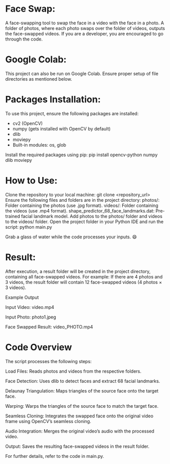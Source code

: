# Face Swap: 

A face-swapping tool to swap the face in a video with the face in a photo. A folder of photos, where each photo swaps over the folder of videos, outputs the face-swapped videos. If you are a developer, you are encouraged to go through the code.

# Google Colab:

This project can also be run on Google Colab. Ensure proper setup of file directories as mentioned below.

# Packages Installation:

To use this project, ensure the following packages are installed:

- cv2 (OpenCV)
- numpy (gets installed with OpenCV by default)
- dlib
- moviepy
- Built-in modules: os, glob

Install the required packages using pip:
pip install opencv-python numpy dlib moviepy

# How to Use:

Clone the repository to your local machine:
git clone <repository_url>
Ensure the following files and folders are in the project directory:
photos/: Folder containing the photos (use .jpg format).
videos/: Folder containing the videos (use .mp4 format).
shape_predictor_68_face_landmarks.dat: Pre-trained facial landmark model.
Add photos to the photos/ folder and videos to the videos/ folder.
Open the project folder in your Python IDE and run the script:
python main.py

Grab a glass of water while the code processes your inputs. 😄

# Result:

After execution, a result folder will be created in the project directory, containing all face-swapped videos. For example:
If there are 4 photos and 3 videos, the result folder will contain 12 face-swapped videos (4 photos × 3 videos).

Example Output

Input Video:
video.mp4

Input Photo:
photo1.jpeg

Face Swapped Result:
video_PHOTO.mp4

# Code Overview
The script processes the following steps:

Load Files: Reads photos and videos from the respective folders.

Face Detection: Uses dlib to detect faces and extract 68 facial landmarks.

Delaunay Triangulation: Maps triangles of the source face onto the target face.

Warping: Warps the triangles of the source face to match the target face.

Seamless Cloning: Integrates the swapped face onto the original video frame using OpenCV’s seamless cloning.

Audio Integration: Merges the original video’s audio with the processed video.

Output: Saves the resulting face-swapped videos in the result folder.

For further details, refer to the code in main.py.
